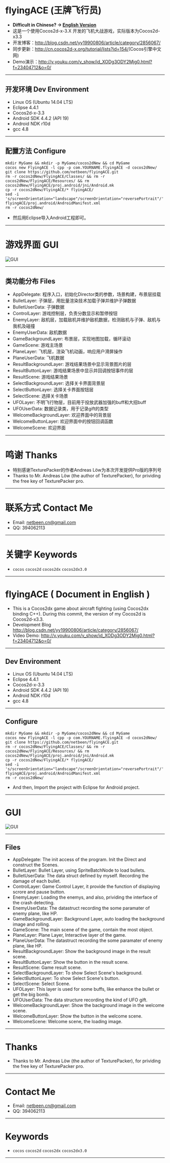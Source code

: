 # flyingACE (王牌飞行员)
- **Difficult in Chinese? -> [English Version](#EnglishTitle)**
- 这是一个使用Cocos2d-x-3.X 开发的飞机大战游戏，实际版本为Cocos2d-x3.3
- 开发博客：<http://blog.csdn.net/yy19900806/article/category/2856067/>
- 同步更新：<http://cn.cocos2d-x.org/tutorial/lists?id=154/>(Cocos引擎中文网)
- Demo演示：<http://v.youku.com/v_show/id_XODg3ODY2Mjg0.html?f=23404712&o=0/>

---

## 开发环境 Dev Environment
- Linux OS (Ubuntu 14.04 LTS)
- Eclipse 4.4.1
- Cocos2d-x-3.3
- Android SDK 4.4.2 (API 19)
- Android NDK r10d
- gcc 4.8

---

## 配置方法 Configure
```shell
mkdir MyGame && mkdir -p MyGame/cocos2dNew && cd MyGame
cocos new FlyingACE -l cpp -p com.YOURNAME.flyingACE -d cocos2dNew/
git clone https://github.com/netbeen/flyingACE.git
rm -r cocos2dNew/FlyingACE/Classes/ && rm -r cocos2dNew/FlyingACE/Resources/ && rm cocos2dNew/FlyingACE/proj.android/jni/Android.mk
cp -r cocos2dNew/FlyingACE/* flyingACE/
sed -i 's/screenOrientation="landscape"/screenOrientation="reversePortrait"/' flyingACE/proj.android/AndroidManifest.xml 
rm -r cocos2dNew/
```
- 然后用Eclipse导入Android工程即可。

---

# 游戏界面 GUI
![GUI](http://ww2.sinaimg.cn/large/9e2d8c2djw1eoutbcwwzgg203o06jx6t.gif)


---

## 类功能分布 Files
- AppDelegate: 程序入口，初始化Director类的参数，场景构建，布景层挂载
- BulletLayer: 子弹层，用批量渲染技术加载子弹并维护子弹数据
- BulletUserData: 子弹数据
- ControlLayer: 游戏控制层，负责分数显示和暂停按钮
- EnemyLayer: 敌机层，加载敌机并维护敌机数据，检测敌机与子弹、敌机与我机及碰撞
- EnemyUserData: 敌机数据
- GameBackgroundLayer: 布景层，实现地图加载，循环滚动
- GameScene: 游戏主场景
- PlaneLayer: 飞机层，渲染飞机动画，响应用户滑屏操作
- PlaneUserData: 飞机数据
- ResultBackgroundLayer: 游戏结果场景中显示背景图片的层
- ResultButtonLayer: 游戏结果场景中显示并回调按钮事件的层
- ResultScene: 游戏结果场景
- SelectBackgroundLayer: 选择关卡界面背景层
- SelectButtonLayer: 选择关卡界面按钮层
- SelectScene: 选择关卡场景
- UFOLayer: 不明飞行物层，目前用于投放武器加强的buff和大招buff
- UFOUserData: 数据记录类，用于记录gift的类型
- WelcomeBackgroundLayer: 欢迎界面中的背景层
- WelcomeButtonLayer: 欢迎界面中的按钮回调函数
- WelcomeScene: 欢迎界面

---

# 鸣谢 Thanks
- 特别感谢TexturePacker的作者Andreas Löw为本次开发提供Pro版的序列号
- Thanks to Mr. Andreas Löw (the author of TexturePacker), for prividing the free key of TexturePacker pro.

---

# 联系方式 Contact Me
- Email: netbeen.cn@gmail.com
- QQ: 394062113

---

# 关键字 Keywords
- `cocos` `cocos2d` `cocos2dx` `cocos2dx3.0`

---

# <a name="EnglishTitle"/>flyingACE ( Document in English )
- This is a Cocos2dx game about aircraft fighting (using Cocos2dx binding C++). During this commit, the version of my Cocos2d is Cocos2d-x3.3.
- Development Blog <http://blog.csdn.net/yy19900806/article/category/2856067/>
- Video Demo: <http://v.youku.com/v_show/id_XODg3ODY2Mjg0.html?f=23404712&o=0/>

---

## Dev Environment
- Linux OS (Ubuntu 14.04 LTS)
- Eclipse 4.4.1
- Cocos2d-x-3.3
- Android SDK 4.4.2 (API 19)
- Android NDK r10d
- gcc 4.8

---

## Configure
```shell
mkdir MyGame && mkdir -p MyGame/cocos2dNew && cd MyGame
cocos new FlyingACE -l cpp -p com.YOURNAME.flyingACE -d cocos2dNew/
git clone https://github.com/netbeen/flyingACE.git
rm -r cocos2dNew/FlyingACE/Classes/ && rm -r cocos2dNew/FlyingACE/Resources/ && rm cocos2dNew/FlyingACE/proj.android/jni/Android.mk
cp -r cocos2dNew/FlyingACE/* flyingACE/
sed -i 's/screenOrientation="landscape"/screenOrientation="reversePortrait"/' flyingACE/proj.android/AndroidManifest.xml
rm -r cocos2dNew/ 
```
- And then, Import the project with Eclipse for Android project.

---

# GUI
![GUI](http://ww2.sinaimg.cn/large/9e2d8c2djw1eoutbcwwzgg203o06jx6t.gif)

---

## Files
- AppDelegate: The init access of the program. Init the Direct and construct the Scenes.
- BulletLayer: Bullet Layer, using SpriteBatchNode to load bullets.
- BulletUserData: The data struct defined by myself. Recording the damage of each bullet.
- ControlLayer: Game Control Layer, it provide the function of displaying scrore and pause button.
- EnemyLayer: Loading the enemys, and also, prividing the interface of the crash detecting.
- EnemyUserData: The datastruct recording the some paramater of enemy plane, like HP. 
- GameBackgroundLayer: Background Layer, auto loading the background image and rolling.
- GameScene: The main scene of the game, contain the most object.
- PlaneLayer: Plane Layer, Interactive layer of the game.
- PlaneUserData: The datastruct recording the some paramater of enemy plane, like HP. 
- ResultBackgroundLayer: Show the background image in the result scene.
- ResultButtonLayer: Show the button in the result scene.
- ResultScene: Game result scene.
- SelectBackgroundLayer: To show Select Scene's background.
- SelectButtonLayer: To show Select Scene's button.
- SelectScene: Select Scene.
- UFOLayer: This layer is used for some  buffs, like enhance the bullet or get the big bomb.
- UFOUserData: The data structure recording the kind of UFO gift.
- WelcomeBackgroundLayer: Show the background image in the welcome scene.
- WelcomeButtonLayer: Show the button in the welcome scene.
- WelcomeScene: Welcome scene, the loading image.

---

# Thanks
- Thanks to Mr. Andreas Löw (the author of TexturePacker), for prividing the free key of TexturePacker pro.

---

# Contact Me
- Email: netbeen.cn@gmail.com
- QQ: 394062113

---

# Keywords
- `cocos` `cocos2d` `cocos2dx` `cocos2dx3.0`

---
